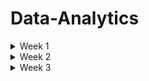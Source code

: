 # Data-Analytics

<details>
 <summary> Week 1 </summary>
 
# Introduction to Data Analytics

* Analytics is at the heart of modern business. Virtually every organization collects large quantities of data about its customers, products, employees, and service offerings.
* Managers naturally seek to analyze that data and harness the information it contains to improve the efficiency, effectiveness, and profitability of their work.
* The ultimate role of a data analyst is to transform raw data into actionable insights that guide decision-making processes within an organization. 
* This involves several key responsibilities and skills.

# Keys responsibilities of data analysts
# Data Collection and Preparation:

* Sourcing data from various channels, including databases, spreadsheets, and external sources,
* Cleaning and organizing the data to ensure it is accurate, consistent, and ready for analysis.

# Data Analysis:

* Employing statistical methods, machine learning techniques, or other analytic tools to interpret data,
* Identifying trends, patterns, and correlations that might not be immediately obvious.

# Data Visualization and Storytelling:

* Creating visual representations of the data, such as charts, graphs, and dashboards, to make complex information easily understandable,
* Articulating findings in a compelling narrative to communicate the significance of the data to stakeholders.

# Decision Support:

* Making recommendations based on data-driven insights to help guide business decisions,
* Providing context around the data, including potential implications and future trends.

# Collaboration and Communication:

* Working closely with other departments, such as marketing, finance, and operations, to understand their data needs and provide insights,
* Effectively communicating complex data findings in a clear and concise manner to non-technical stakeholders,
Continuous Learning and Adaptation:

# Continuous Learning and Adaptation

* Keeping up-to-date with the latest industry trends, tools, and technologies in data analysis.
* Adapting to new types of data and analytical methods as the organization's needs evolve.

# Analytics is made possible by:

* modern data, storage, and computing capabilities.

# Analytics process

* Data acquisition
* Cleaning & manipulation
* Analysis
* Visualisation
* Reporting and communication

# Analytics techniques

* Descriptive analytics, which answers the question, “What happened?”
* Diagnostic analytics, which answers the question, “Why did this happen?”
* Predictive analytics, which answers the question, “What might happen in the future?”
* Prescriptive analytics, which answers the question, “What should we do next?”

# Machine Learning, Artificial Intelligence, and Deep Learning

* Machine learning (ML) - is a subset of AI techniques. ML techniques attempt to apply statistics to data problems in an effort to discover new knowledge.
 Or, in other terms, ML techniques are AI techniques designed to learn.
* Artificial intelligence (AI) - includes any type of technique where you are attempting to get a computer system to imitate human behavior. 
 * As the name implies, you are trying to ask computer systems to artificially behave as if they were intelligent. Now, of course, it is not possible for a modern computer to function at the level of complex reasoning found in the human mind, but you can try to mimic some small portions of human behavior and judgment.
* Deep learning - is a further subdivision of machine learning that uses quite complex techniques, known as neural networks, to discover knowledge in a particular way. It is a highly specialized subfield of machine learning that is most commonly used for image, video, and sound analysis.

# Data gorvanance

* Data governance programs ensure that the organization has high-quality data and is able to effectively control that data,

# Data analytics tools

* Software helps analysts work through each one of the phases of the analytics process.
* These tools automate much of the heavy lifting of data analysis, improving the analyst's ability to acquire, clean, manipulate, visualize, and analyze data.
* They also provide invaluable assistance in reporting and communicating results.

# Data element

* A data element is an attribute about a person, place, or thing containing data within a range of values.
*  Data elements also describe characteristics of activities, including orders, transactions, and events.

# Data type

* A data type limits the values a data element can have. 
* Tabular data is data organized into a table, made up of columns and rows. A table represents information about a single topic. Each column represents a uniquely named field within a table, also called a variable, about a single characteristic. The contents of each column contain values for the data element as defined by the column header

# Structured data

* Structured data is tabular in nature and organized into rows and columns. Structured data is what typically comes to mind when looking at a spreadsheet. With clearly defined column headings, spreadsheets are easy to work with and understand. In a spreadsheet, cells are where columns and rows intersect.

# Character data

* The character data type limits data entry to only valid characters. Characters can include the alphabet that you might see on your keyboard, as well as numbers. Depending on your needs, multiple data types are available that can enforce character limits.

# Alphanumeric

* Alphanumeric is the most widely used data type for storing character-based data. As the name implies, alphanumeric is appropriate when a data element consists of both numbers and letters.
* The alphanumeric data type is ideal for storing product stock-keeping units (SKUs).
* It is common in the retail clothing space to have a unique SKU for each item available for sale. If you sell jeans, you may stock products from Armani Jeans, Diesel, Lee Jeans, Levi's, and Wrangler.
* Tracking inventory at the SKU level allows you to manage availability in your online and in-store systems, all courtesy of the alphanumeric data type.

# Data type names

* Char
* Varchar2
* Varchar
* CLOB
* Varchar(max)
* LONGTEXT
# Character Sets

* When considering alphanumeric and text data types, you need to think about the character set you are using to input and store data when using a database. Databases use character sets to map, or encode, data and store it digitally. The ASCII encoding standard is based on the U.S. English alphabet.

# Numeric

* When numbers exclusively make up values for a data attribute, numeric becomes the data type of choice. This data type appears to be simple and obvious based on its name. As seen with the character data type, implementation nuances about numeric are essential to understand. Databases accommodate two types of numeric data types: integer and numeric.

# Whole numbers 

* The integer, and all its subtypes, are for storing whole numbers. As seen with the character family of data types, implementation differences exist across databases.
* In computer science, flags indicate whether something is on or off, or if a function has completed successfully. To show something is on, 1 or TRUE is used. For a value of off, 0 or FALSE is used.
* The bit data type is intended for storing the status of a flag. Note also that the value ranges for smallint and shortinteger are identical.
* The same is true for int and integer, as well as bigint and longinteger. Although the data types have different names, their functionality is equivalent.

# Rational numbers

* In all its variants, the numeric data type is for rational numbers that include a decimal point. As with the integer family of data types, each database vendor has its implementation nuances.
* Realizing that data types are inconsistently named across databases, you need to consider the ultimate range of values a given data element handle.
* All the data types in Table 2.4 store numbers to a configurable number of significant digits.
* There are scientific use cases that require an even greater number of significant digits; additional numeric data type variants exist to accommodate that need.

# Date and time

* For example, suppose you operate a veterinary clinic and need to store birth date information for pets. In that case, you need to store the year, month, and day. With those three components of date, you can effectively administer medication and determine when to schedule annual veterinary appointments.
* There are many occasions when it is more appropriate to include time, in addition to the day, month, and year. For instance, consider package tracking information for companies like FedEx, United Parcel Service, or DHL. Consumers want to know where a specific package is up to the minute.
* The company itself may need second-level details to optimize labor, infrastructure investments, and route planning.

# Currency

* Many people use spreadsheets to manage their finances. Organizations typically use enterprise-scale software for the same purpose, with the data residing in a database.
* The column headings indicate what each column contains. The currency symbols in each cell tell the reader what the data represents, even if the column headings have scrolled off the screen.

# Strong and weak typing

* Data types define values placed in columns. Strong typing is when technology rigidly enforces data types.
* Databases, discussed in Chapter 3, use strong typing. A database column defined as numeric only accepts numerical values.
* A database column defined as numeric only accepts numerical values. You will get an error if you attempt to enter characters into a numeric column.

# Unstructured data

* Unstructured data is any type of data that does not fit neatly into the tabular model.
* Examples of unstructured data include digital images, audio recordings, video recordings, and open-ended survey responses.
* Analyzing unstructured data creates a wealth of information and insight.

# Types of unstructured data

  # Binary

  * Binary data types are one of the most common data types for storing unstructured data.
  * It supports any type of digital file you may have, from Microsoft Excel spreadsheets to digital photographs.
  * When considering which binary data type to use, file size tends to be the limiting factor. You need to select a data type that is as large as the largest file you plan on storing.
  * Databases offer a much more sophisticated collection of data types for storing binary data.
     
  # Audio

  * Audio data can come from a variety of sources. Whenever you interact with a customer service agent and hear “this call may be recorded for quality assurance purposes,” your conversation is probably being recorded and stored for later analysis.
  * The impact of capturing, storing, and analyzing audio data has led to the development of avalanche detection systems.
  * These systems listen for and detect the acoustic characteristics of an avalanche. With real-time notification capabilities, these systems reduce the time it takes for emergency services to respond and alert hikers to treacherous conditions.
  *  In order to ingest audio data into a system and make it available for processing, data is first captured via a microphone.
  *  The data is then digitized and stored. Audio can be stored in its raw form, which consumes the most storage space.
  *  Alternatively, it can be encoded with a compression algorithm to reduce the amount of space required. Regardless of if it is in raw or compressed form, storing audio requires a data type designed to handle raw binary data.

 # Images

 * As the use of image data grows, understanding how it is stored is vital for the modern data analyst.
 * Resolution is the most significant factor that governs how much space is required to store an image.
 * The greater the resolution, the more detail an image contains, and the more storage space it needs.

 # video

 * As is the case with audio data, the resolution has a significant impact on the storage a video consumes.
 * Video duration is also another factor that impacts storage size.
 * We see that every minute of video is equivalent to over 50 individual images, or more than 200 minutes of audio.

 # Large text 

 * I got to outline that data types names differ across vendor products

# Categories of data

  # Quantitative data
  
  * Regardless of structure, data is either quantitative or qualitative. Quantitative data consists of numeric values. Data elements whose values come from counting or measuring are quantitative.
  * Quantitative data answers questions like “How many?” and “How much?” Qualitative data consists of frequent text values.
  * example: the Height and Weight columns are quantitative

# Qualitative data

 * Qualitative data answers questions like “Why?” and “What?”
 * Example Pet Name, Animal Type, and Breed Name are all qualitative.

# Discrete vs Continuous data

 # Discrete 
 
 * A helpful way to think about discrete data is that it represents measurements that can't be subdivided.
 * Another way to think about it is that discrete data is useful when you have things you want to count.
 * For example, a veterinary clinic may be interested in the number of dogs and cats under its care.

# Continuous data

*  Continuous data typically need a decimal point,
*  Examples of continuous data are average weight and average height.
*  Qualitative data is discrete, but quantitative data can be either discrete or continuous data.

# Catagorical data

* Text data with a known, finite number of categories is categorical.
* When considering an individual data element, it is possible to determine whether or not it is categorical.
* Animal Type is a good example of categorical data.
* One of the reasons text files are so widely adopted is their ability to be opened regardless of platform or operating system without needing a proprietary piece of software.

# Dimentional data

* Dimensional modeling is an approach to arranging data to facilitate analysis. Dimensional modeling organizes data into fact tables and dimension tables.
* Fact tables store measurement data that is of interest to a business.
* Dimensions are tables that contain data about the fact.
* Dimensional data contains groupings of individual attributes about a given subject.


# Common data structures
In order to facilitate analysis, data needs to be stored in a consistent, organized manner. When considering structured data, several concepts and standards inform how to organize data. On the other hand, unstructured data has a wider variety of storage approaches.

# Structured data

* Tabular data is structured data, with values stored in a consistent, defined manner, organized into columns and rows.
* Data is consistent when all entries in a column contain the same type of value.
* This method of organization facilitates aggregation
* However, structured data does not translate directly to data quality

# Data entry error

* Just as there is an expectation that the values in a given column are consistent, it is a convention that each row contains data about a single record.
* It is a best practice to specify a key that uniquely identifies all values for a given row.
* Once again, nothing structural prevents a person from incorrectly putting data about Thor into Alexander's row. However, the intent is that each row's data pertains to a single animal.

#  Unstructured data

* Unstructured data is qualitative, describing the characteristics of an event or an object.
* images, phrases, audio or video recordings, and descriptive text are all examples of unstructured data.
* There is very little that is common about different kinds of unstructured data. Since the data is highly variable, its organizational and storage needs are different from structured data.
* Unstructured data also represents a significant opportunity. A Forbes study shows that over 90 percent of businesses need to manage and derive value from unstructured data.
* Machine data is a common source of unstructured data. Machine data has various sources, including Internet of Things devices, smartphones, tablets, personal computers, and servers.
* As machines operate, they create digital footprints of their activity.
* This data is unstructured and can identify machine-to-machine interaction.
* Although some may think of machine data as digital exhaust, it is a treasure trove just waiting to be exploited by organizations.
* A wide variety of technologies has emerged to facilitate the storage of unstructured data.
* Operationally, these technologies are similar to how a key in a tabular dataset identifies its associated values.
* With unstructured data, the key is a unique identifier, whereas the value is the unstructured data itself.

# Semi-structured data 

* Semi-structured data is data that has structure and that is not tabular.
* Email is a well-known example of semi-structured data. Every email message has structural components, including recipient, sender, subject, date, and time.
* However, the body of an email is unstructured text, while attachments could be anything type of file.
* The need to make semi-structured data easier to work with has led to the emergence of semi-structured formatting options.
* These formatting options use separators or tags to provide some context around a data element. Let's explore common file formats for transporting semi-structured data.

# Common file formats
Common file formats facilitate data exchange and tool interoperability. Several file formats have emerged as standards and are widely adopted.

# Text file 

* Text files are one of the most commonly used data file formats. As the name implies, they consist of plain text and are limited in scope to alphanumeric data.
* One of the reasons text files are so widely adopted is their ability to be opened regardless of platform or operating system without needing a proprietary piece of software.
* Whether you are using a Microsoft Windows desktop, an Apple MacBook, or a Linux server, you can easily open a text file. Text files are also commonly referred to as flat files.
* When machines generate data, the output is commonly stored in a text file.
* A unique character known as a delimiter facilitates transmitting structured data via a text file.
* The delimiter is the character that separates individual fields.
* A delimiter can be any character. Over the years, the comma and tab grew into a widely accepted standard.
* Various software packages support reading and writing delimited files using the comma and the tab.
* In addition, many coding languages have libraries that make it easy to write comma- or tab-delimited files.
* When a file is comma-delimited, it is known as a comma-separated values (CSV) file.
* Similarly, when a file is tab-delimited, it is called a tab-separated values (TSV) file.

# Fixed-width files

* Before it was common to use delimited files with variable-length columns, flat files were fixed-width.
* Fixed-width files are more laborious to create since they require a few extra steps.
* The first row in a fixed-width file describes the column names.
* For the data rows, you first need to determine the maximum length of each column.
* Then, you must pad values that are shorter than the maximum length.
*  For numeric fields, you accomplish padding by prepending a leading zero. For alphanumeric or text fields, this is done by prepending or appending spaces.

# JavaScript Object Notation (JSON)

* JavaScript Object Notation (JSON) is an open standard file format, designed to add structure to a text file without incurring significant overhead.
* One of its design principles is that JSON is easily readable by people and easily parsed by modern programming languages.
* Languages such as Python, R, and Go have libraries containing functions that facilitate reading and writing JSON files.

# Extensible Markup Language (XML)

* Extensible Markup Language (XML) is a markup language that facilitates structuring data in a text file.
* While conceptually similar to JSON, XML incurs more overhead because it makes extensive use of tags.
* Tags describe a data element and enclose each value for each data element. While these tags help readability, they add a significant amount of overhead.

# HyperText Markup Language (HTML)

* HyperText Markup Language (HTML) is a markup language for documents designed to be displayed in a web browser.
* HTML pages serve as the foundation for how people interact with the World Wide Web.
* Similar to XML, HTML is a tag-based language.

# Consider the values of what you will store before selecting the data type

* Data types are used to store different kinds of values. When dealing with numeric information, the best option is a numeric data type that can accommodate decimals.
* For sequences of whole numbers, an integer data type is a good choice. Be wary of using currency-specific data types—that can lead to calculation errors.
* For text values, the alphanumeric data type is the optimal choice.
* When dealing with dates, you will want to consider whether you need to store the time as well.
* For binary data, including audio, video, and images, you should use a BLOB data type.

</details>
<details>
 <summary> Week 2 </summary>

# The relational model

*  The relational model builds on the concept of tabular data.
*  In the relational model, an entity contains data for a single subject.
*  When creating an IT system, you need to consider all the entities required to make your system work.
*  You can think of entities as nouns because they usually correspond to people, places, and things.

# Entity

* The header corresponds to the name of an entity, look at the rows of the Person entity.
* Each row represents an individual attribute associated with a person.
* Each of these entities becomes a separate table in the database, with a column for each attribute.
* The power of the relational model is that it also allows us to describe how entities connect or relate, to each other. 

# Entity relationship diagram

* The entity relationship diagram (ERD) is a visual artifact of the data modeling process.
* A relationship is a connection between entities. The symbols adjacent to an entity describe the relationship.

# Cardinality

* Cardinality refers to the relationship between two entities, showing how many instances of one entity relate to instances in another entity.
* You specify cardinality in an ERD with various line endings.
* The first component of the terminator indicates whether the relationship between two entities is optional or required.
* The second component indicates whether an entity instance in the first table is associated with a single entity instance in the related table or if an association can exist with multiple entity instances.
*  ERDs are particularly useful when formulating how to retrieve information from the database that is spread across multiple tables because the diagrams allow you to visualize the connections between entities.

# Unary relationship

* A unary relationship is when an entity has a connection with itself.

# Binary relationship

* A binary relationship connects two entities. Example, relationship Connecting Animal and Person.
* Binary relationships are the most common and easy to explore, whereas unary and ternary are comparatively complex and rare.

# Ternary relationship

* A ternary relationship connects three entities. For example, you might use a ticket entity to connect a venue, a performing artist, and a price.
* A ternary relationship connects three entities.

# Relational databases

* Relational databases are pieces of software that let you make an operational system out of an ERD.
*  You start with a relational model and create a physical design. Relational entities correspond to database tables, and entity attributes correspond to table columns.
*  When creating a database table, the ordering of columns does not matter because you can specify the column order when retrieving data from a table.
*  When an attribute becomes a column, you assign it a data type.
*  Completing all of this work results in a diagram known as a schema.

# Pulling of data

*  To pull data from a relational database table, you perform a query. You compose queries using a programming language called Structured Query Language (SQL).
*  Your query needs to perform a database join to retrieve the data to substitute in the email reminder.
* A join uses data values from one table to retrieve associated data in another table, typically using a foreign key.

# Foreign key

* Foreign keys enforce referential integrity, or how consistent the data is in related tables.

# Non-relational

* A nonrelational database does not have a predefined structure based on tabular data. The result is a highly flexible approach to storing data.
# Key value

* A key-value database is one of the simplest ways of storing data. Data is stored as a collection of keys and their corresponding values.
* A key must be globally unique across the entire database.
* The use of keys differs from a relational database, where a given key identifies an individual row in a specific table.
* There are no structural limits on the values of a key. A key can be a sequence of numbers, alphanumeric strings, or some other combination of values.

# Document

* A document database is similar to a key-value database, with additional restrictions. In a key-value database, the value can contain anything.
* With a document database, the value is restricted to a specific structured format.
* With a known, structured format, document databases have additional flexibility beyond what is possible with key-value.

# Column family

* Column-family databases use an index to identify data in groups of related columns. A relational database stores the data in Table 3.2 in a single table, where each row contains the Person_ID, Title, First_Name, Middle_Name, Last_Name, and Email columns.
* In a column-family database, the Person_ID becomes the index, while the other columns are stored independently.
* This design facilitates distributing data across multiple machines, which enables handling massive amounts of data.
* The main reason for choosing a column-family database is its ability to scale.

# Graph 

* Graph databases specialize in exploring relationships between pieces of data.
* Graph models map relationships between actual pieces of data.Relational models focus on mapping the relationships between entities.
* Graphs are an optimal choice if you need to create a recommendation engine, as graphs excel at exploring relationships between data.
* Understanding the connection between products is a challenge that graphs solve with ease.

# Database use cases

* Different business needs require different database designs. While all databases store data, the database's structure needs to match its intended purpose. Business requirements impact the design of individual tables and how they are interconnected.
* Transactional and reporting systems need different implementation approaches to serve the people who use them efficiently.
* Databases tend to support two major categories of data processing: Online Transactional Processing (OLTP) and Online Analytical Processing (OLAP).

# Online Transactional Processing 

* OLTP systems handle the transactions we encounter every day. Example transactions include booking a flight reservation, ordering something online, or executing a stock trade.
* While the number of transactions a system handles on a given day can be very high, individual transactions process small amounts of data.
* OLTP systems balance the ability to write and read data efficiently.

# Normalization

* Normalization is a process for structuring a database in a way that minimizes duplication of data.
* One of the principles is that a given piece of data is stored once and only once. As a result, a normalized database is ideal for processing transactions.
* First normal form (1NF) is when every row in a table is unique and every column contains a unique value.
* Second normal form (2NF) starts where 1NF leaves off.
* In addition to each row being unique, 2NF applies an additional rule stating that all nonprimary key values must depend on the entire primary key.
* Third normal form (3NF) builds upon 2NF by adding a rule stating all columns must depend on only the primary key.

# Online Analytical Processing

* OLAP systems focus on the ability of organizations to analyze data.
* While OLAP and OLTP databases can both use relational database technology, their structures are fundamentally different.
* OLTP databases need to balance transactional read and write performance, resulting in a highly normalized design. Typically, OLTP databases are in 3NF.
* On the other hand, databases that power OLAP systems have a denormalized design. Instead of having data distributed across multiple tables, denormalization results in wider tables than those found in an OLTP database.
* It is more efficient for analytical queries to read large amounts of data for a single table instead of incurring the cost of joining multiple tables together.
* The greater the number of joins, the more complex the query.
* The more complex the query, the longer it takes to retrieve results.

# Schema Concepts

* The design of a database schema depends on the purpose it serves. Transactional systems require highly normalized databases, whereas a denormalized design is more appropriate for analytical systems.

# Data warehouse

* A data warehouse is a database that aggregates data from many transactional systems for analytical purposes.
* Transactional data may come from systems that power the human resources, sales, marketing, and product divisions.
*  A data warehouse facilitates analytics across the entire company.

# Data mart

* A data mart is a subset of a data warehouse.
* Data warehouses serve the entire organization, whereas data marts focus on the needs of a particular department within the organization.
* For example, suppose an organization wants to do analytics on their employees to understand retention and career evolution trends. 
*  To satisfy that use case, you can create a data mart focusing on the human resources subject area from the data warehouse.

 # Data lake 

 * A data lake stores raw data in its native format instead of conforming to a relational database structure.
 * Using a data lake is more complex than a data warehouse or data mart, as it requires additional knowledge about the raw data to make it analytically useful.
 * Relational databases enforce a structure that encapsulates business rules and business logic, both of which are missing in a data lake.

# Star schema design

* The star schema design to facilitate analytical processing gets its name from what the schema looks like when looking at its entity relationship diagram.
* At the centre of the star is a fact table. Fact tables chiefly store numerical facts about a business.
* Qualitative data, including names, addresses, and descriptions, is stored in a series of dimension tables that connect to the main fact table.
* When data moves from an OLTP design into a star schema, there is a significant amount of data duplication.
* As such, a star schema consumes more space than its associated OLTP design to store the same data.
* These additional resource needs are one of the factors that makes data warehouses expensive to operate.

# Snowflake

* Another design pattern for data warehousing is the snowflake schema.
* As its name implies, the schema diagram looks like a snowflake.
* Snowflake and star schemas are conceptually similar in that they both have a central fact table surrounded by dimensions.
* Where the approaches differ is in the handling of dimensions. With a star, the dimension tables connect directly to the fact table.
* With a snowflake, dimensions have subcategories, which gives the snowflake design its shape.
* A snowflake schema is less denormalized than the star schema.
* With a snowflake schema, you may need more than one join to get the data you are looking for.
* Recall that as the number of tables in a schema grows, queries become more complicated.
* A snowflake schema query is more complex than the equivalent query in a star schema.
* Part of the trade-off is that a snowflake schema requires less storage space than a star schema.
* Data warehouses often use snowflake schemas, since many different systems supply data to the warehouse.
* Data marts are comparatively less complicated, because they represent a single data subject area. As such, data marts frequently use a star-schema approach.

# Dimenstionality

* Dimensionality refers to the number of attributes a table has.
* The greater the number of attributes, the higher the dimensionality.
* A dimension table provides additional context around data in fact tables.
* It is crucial to understand the types of questions an analyst will need to answer when designing dimension tables.

# Handling Dimentionality 

* There are multiple ways to design dimensions.
* An understanding of this method is required to write a query to retrieve the current price.
* Another method extends the snowflake approach to modelling dimensions.
* You have a product dimension for the current price and a product history table for maintaining price history.
* One advantage of this approach is that it is easy to retrieve the current price while maintaining access to historical information.
* Another approach is to use an indicator flag for the current price.
* The indicator flag method keeps all pricing data in a single place.
* It also simplifies the query structure to get the current price. Instead of doing date math, you look for the price where the Current flag equals “Y.”
* It is also possible to use the effective date approach to handling price changes.
* There is additional complexity with the effective date approach because queries have to perform date math to determine the price.

# Data Acquisition Concepts

# Integration

* Data from transactional systems flow into data warehouses and data marts for analysis.
* Recall that OLTP and OLAP databases have different internal structures.
* You need to retrieve, reshape, and insert data to move data between operational and analytical environments.
* You can use a variety of methods to transfer data efficiently and effectively.
* One approach is known as extract, transform, and load (ETL). As the name implies, this method consists of three phases.

# Extract

*  In the first phase, you extract data from the source system and place it in a staging area. The goal of the extract phase is to move data from a relational database into a flat file as quickly as possible.

# Transform

*  The second phase transforms the data. The goal is to reformat the data from its transactional structure to the data warehouse's analytical design.

# Load

*  The purpose of the load phase is to ensure data gets into the analytical system as quickly as possible.

# Extract, load and transform (ELT)

* With ELT, data is extracted from a source database and loaded directly into the data warehouse.
* Once the extract and load phases are complete, the transformation phase gets underway.
* One key difference between ETL and ELT is the technical component performing the transformation.
* With ETL, the data transformation takes place external to a relational database, using a programming language like Python. ELT uses SQL and the power of a relational database to reformat the data.
* ELT has an advantage in the speed with which data moves from the operational to the analytical database.
* Suppose you need to get massive amounts of transactional data into an analytical environment as quickly as possible.
* In that case, ELT is a good choice, especially at scale when the data warehouse has a lot of capacity.
* Whether you choose ETL or ELT is a function of organizational need, staff capabilities, and technical strategy.

# ETL Vendors

* Whether you choose ETL or ELT for loading your data warehouse, you don't have to write transformations by hand.
* Many products support both ETL and ELT.

# Delta load 

* An initial load occurs the first time data is put into a data warehouse.
* After that initial load, each additional load is a delta load, also known as an incremental load.
* A delta load only moves changes between systems.
* The initial load happens right before the data warehouse becomes available for use.
* The frequency with which delta loads happen depends on business requirements.
* Depending on how fresh the data needs to be, delta loads can happen at any interval.
* When moving data between systems, you have to balance the speed and complexity of the overall operation.

# Data Collection Methods

* Augmenting data from your transactional systems with external data is an excellent way to improve the analytical capabilities of your organization.
* For example, suppose you operate a national motorcycle rental fleet and want to determine if you need to rebalance your fleet across your existing locations.
* You also want to evaluate whether it is profitable to expand to a new geographic region, as well as predict the best time and place to add motorcycles to your fleet.

# The Methods include:

# Application Programming Interfaces (APIs)

* An application programming interface (API) is a structured method for computer systems to exchange information.
* APIs provide a consistent interface to calling applications, regardless of the internal database structure.
* Whoever calls an API has no idea whether a transactional or analytical data store backs it.
* The internal data structure does not matter as long as the API returns the data you want.
* APIs can be transactional, returning data as JSON objects. APIs can also facilitate bulk data extraction, returning CSV files.
* APIs represent a specific piece of business functionality. Let's return to our motorcycle rental business.

# Web Services

* A web service is an API you can call via Hypertext Transfer Protocol (HTTP), the language of the World Wide Web.
* Many smartphone applications need a network connection, either cellular or Wi-Fi, to work correctly.
* The reason is that much of the data these applications need is not on the smartphone itself.
* Instead, data is found in private and public data sources and is accessible via a web service.
* If you imagine an API as the door behind which data treasures exist, an API key is what unlocks the door.
* API providers generate a unique API key for each calling application.
* Centralized creation and distribution of API keys allow the provider to understand who is using the API and to turn off individual keys' access in the event of abuse.

# Web Scraping

* Some of the data you want may not be available internally as an API or publicly via a web service.
* However, data may exist on a website.
* As seen in Chapter 2, data can present itself in an HTML table on a web page.
* If data exists in a structured format, you can retrieve it programmatically.
* Programmatic retrieval of data from a website is known as web scraping.  
* You can use software bots to scrape data from a website.
* Many modern programming languages, including Python and R, make it easy to create a web scraper.
* Instead of using an API or a web service, a web scraper reads a web page similar to a browser, such as Chrome, Safari, or Edge.
* Web scrapers read and parse the HTML to extract the data the web pages contain.
* The search results for some websites span multiple web pages.
* Your web scraper has to account for pagination to ensure that you are not leaving any data behind.
* The scraper must understand how many result pages exist and then iterate through them to harvest the data.

# Human-in-the-Loop

* There are times when the data you seek exists only in people's minds.
* For example, you can extract the most popular and profitable motorcycling destination from your existing internal data.
* You can get weather information from an API packaged as a web service.
* You can glean insight into competitive pricing by scraping your competitors' websites.
* Even with all of these data sources, you may still want insight into how customers feel about the services you provide.

# Surveys

* One way to collect data directly from your customers is by conducting a survey.
* The most simplistic surveys consist of one question and indicate customer satisfaction.
* As you design a survey, you want to keep in mind how you will analyse the data you collect.
* Numeric data is easy to analyse using a variety of statistical methods.
* Free-response questions result in unstructured text data, which is more challenging to interpret.
* You need to clearly understand what is essential to your organization and what decisions you will make using the output to develop and administer an impactful survey.

# Survey tools

* Instead of designing a custom application to collect survey data, several survey products let you design complex surveys without worrying about building a database.
* Qualtrics is a powerful tool for developing and administering surveys.
* What makes Qualtrics so compelling is its API, which you can use to integrate survey response data into a data warehouse for additional analysis.

# Observation

* Observation is the act of collecting primary source data, from either people or machines.
* Observational data can be qualitative or quantitative. Collecting qualitative observational data leads to unstructured data challenges.
* Quantitative observations are much easier to collect and interpret.
* For example, suppose you are trying to establish the defect rate on a production line.
* You can count the number of vehicles that come off the line, as well as how many fail post-production quality checks.

# Sampling

*Regardless of the data acquisition approach, you may end up with more data than is practical to manipulate. 

# Working With Data

* Determining an appropriate database structure, identifying data sources, and loading a database takes a considerable amount of effort.
* To turn a database design into an operational database ready to accept data, you use the Data Definition Language (DDL) components of SQL.
* DDL lets you create, modify, and delete tables and other associated database objects.
* To generate insights, a productive analyst must be comfortable using the Data Manipulation Language (DML) capabilities of SQL to insert, modify, and retrieve information from databases.
* While DDL manages the structure of a database, DML manages the data in the database.
* The DML components of SQL change very slowly. As long as relational databases exist, you will need to understand SQL to work with them.
* It is worth learning SQL, as the foundational knowledge of DML operations will serve you well.

# Data Manipulation
When manipulating data, one of four possible actions occurs:

* Create new data.
* Read existing data.
* Update existing data.
* Delete existing data.
* The acronym CRUD (Create, Read, Update, Delete) is a handy way to remember these four operations.

# Data manipulation in SQL

* Create with keyword INSERT - Create new data in an existing table.
* Read with keyword SELECT - Retreives data from an existing table.
* Update with keyword UPDATE - Changes existing data in an existing table.
* Delete with keyword DELETE - Removes existing data from an existing table.
* The FROM clause in a query identifies the source of data, which is frequently a database table. Both the SELECT and FROM clauses are required for a SQL statement to return data.

# SQL Considerations 

* The keywords in SQL are case-insensitive. However, the case-sensitivity of column names and values depend on the database configuration.
* SQL can also span multiple lines. For example, rewriting the previous query as follows will return identical results.
* How a query appears is a function of organizational conventions.
* Factors that influence convention include database configuration, query efficiency, and how easy it is for people to read and understand the query.

# Filtering

* Examining a large table in its entirety provides insight into the overall population.
* To answer questions that an organization's leadership has typically requires a subset of the overall data.
* Filtering is a way to reduce the data down to only the rows that you need.
* To filter data, you add a WHERE clause to a query.
* Note that the column you are filtering on does not have to appear in the SELECT clause.

# Filtering and Logical Operators

* A query can have multiple filtering conditions. You need to use a logical operator to account for complex filtering needs.
* For example, suppose you need to retrieve the name and breed for dogs weighing more than 60 pounds.
* In that case, you can enhance the query using the AND logical operator.
* The AND operator evaluates the Animal_Type and Weight filters together, only returning records that match both criteria.
* OR is another frequently used logical operator.
* Complex queries frequently use multiple logical operators at the same time.
* It is good to use parentheses around filter conditions to help make queries easy for people to read and understand.
* Filtering data is essential to making effective use of these massive data stores.

# Sorting 

* When querying a database, you frequently specify the order in which you want your results to return.
* The ORDER BY clause is the component of a SQL query that makes sorting possible.
* Similar to how the WHERE clause performs, you do not have to specify the columns you are using to sort the data in the SELECT clause.
* The ASC keyword at the end of the ORDER BY clause sorts in ascending order whereas using DESC with ORDER BY sorts in descending order.
* If you are sorting on multiple columns, you can use both ascending and descending as appropriate.
* Both the ASC and DESC keywords work across various data types, including date, alphanumeric, and numeric.

# Data Functions

*  Date columns also appear in transactional systems.
*  Storing date information about an event facilitates analysis across time.
*  The most important thing to note is that you have to understand the database platform you are using and how that platform handles dates and times.
* Since each platform provider uses different data types for handling this information, you need to familiarize yourself with the functions available from your provider of choice.

# Logical Functions

* Logical functions can make data substitutions when retrieving data.
* Remember that a SELECT statement only retrieves data.
* The data in the underlying tables do not change when a SELECT runs.
* When writing SQL, there are frequently many ways to write a query and create the same results.
* Boolean Expression:  The expression must return either TRUE or FALSE.
* True Value:  If the Boolean expression returns TRUE, the IFF function will return this value.
* False Value:  If the Boolean expression returns FALSE, the IFF function will return this value.

# Aggregate Functions 

* Summarized data helps answer questions that executives have, and aggregate functions are an easy way to summarize data.
* Aggregate functions summarize a query's data and return a single value.
* While each database platform supports different aggregation functions.
* COUNT - Returns the total number of rows of a query.
* MIN - Returns the minimum value from the results of a query. Note that this works on both alphanumeric and numeric data types.
* MAX - Returns the maximum value from the results of a query. Note that this works on both alphanumeric and numeric data types.
* AVG - Returns the mathematic average of the results of a query.
* SUM - Returns the sum of the results of a query.
* STDDEV - Returns the sample standard deviation of the results of a query.
* You can also use aggregate functions to filter data.
* System functions also return data about the database environment.
* For example, whenever a person or automated process uses data from a database, they need to establish a database session.
* A database session begins when a person/program connects to a database.
* The session lasts until the person/program disconnects.
* For example, a poorly written query can consume most of the resources available to the database.

# Query Optimization

* Writing an SQL query is straightforward. Writing a SQL query that efficiently does what you intend can be more difficult. There are several factors to consider when creating well-performing SQL.

# Parametrization

* Whenever a SQL query executes, the database has to parse the query. 
* Parsing translates the human-readable SQL into code the database understands.
* Parsing takes time and impacts how long it takes for a query to return data. 
* Effective use of parameterization reduces the number of times the database has to parse individual queries.
* Suppose you operate a website and want to personalize it for your customers. Login details serve as parameters to the query to retrieve your information for display.
* After logging in, a customer sees a welcome message identifying them by name.
* Instead of looking specifically for an exact string match for every customer, the query uses a variable called &customer_name.
* The code in the web server populates the variable with the appropriate customer name.
* To the database, this appears as a single query.
* While the value of &customer_name changes for every customer, the database parses it only once.

# Indexing

* When retrieving data from a table, the database has to scan each row until it finds the ones that match the filters in the WHERE clause.
* The process of looking at each row is called a full table scan.
* As data volumes increase, scanning the entire table takes a long time and is not efficient.
* To speed up query performance, you need a database index.
* A database index works like the index in the back of a book.
*  Instead of looking at each page in a book to find what you are looking for, you can find a specific page number in the index and then go to that page.
* A database index can point to a single column or multiple columns.
* When running queries on large tables, it is ideal if all of the columns you are retrieving exist in the index.
* If that is not feasible, you at least want the first column in your SELECT statement to be covered by an index.
* If a query is running slowly, look at the indexes on the underlying tables. If you think a new index would help improve query performance.
* While indexing improves query speed, it slows down create, update, and delete activity.
* An indexing strategy needs to match the type of system the database supports, be it transactional or reporting.

# Data Subsets and Temporary Tables

* When dealing with large data volumes, you may want to work with a subset of records.
* In this situation, the Order table in the data warehouse would have 2 billion rows.
* If you want to explore trends for a specific customer's order history, it would not be efficient to query the main Order table.
* It is possible to create a temporary table to make the data more manageable.
* Temporary tables can store the results of a query and are disposable.
* Temporary tables automatically get removed when the active session ends.
* Using temporary tables is an effective method of creating subsets for ad hoc analysis.
* For example, you can establish a database session, create a temporary table with the order history for a single customer, run queries against that temporary table, and disconnect from the database.
* When the session disconnects, the database automatically purges any temporary tables created during the session.

# Execution Plan

* An execution plan shows the details of how a database runs a specific query.
* Execution plans are extremely helpful in troubleshooting query performance issues.
* They provide additional information about how a query is spending its time.
* For example, an execution plan can tell you if a slow-running query uses a full table scan instead of an index scan.
* In this case, it could be that the query is poorly written and not using the existing indexes.
* It also could be that a column needs a new index.
* Looking at execution plans is an integral part of developing efficient queries.
* It is worth understanding the nuances of how to interpret execution plans for the database platform you use. 

# Data Quality Challenges

# Duplicate Data

* Duplicate data occurs when data representing the same transaction is accidentally duplicated within a system. Suppose you want to open a spreadsheet on your local computer.
* To open the spreadsheet, you locate the file and double-click it.
* This method of opening documents establishes muscle memory that associates double-clicking with the desired action.
* Humans are primarily responsible for creating duplicate data. System architects work diligently to prevent duplicate data from being created.
* The best way to resolve duplicate data is to prevent its creation in the first place.
* One common approach to stopping duplicate data before it gets into a system is a visual warning to alert users.
* To resolve duplicate data issues, the company has a duplicate resolution process.
* This process looks for customers with multiple billing addresses, validates the correct address, and updates the Sales database by removing the duplicate record.

# Redundant Data

* While duplicate data typically comes from accidental data entry, redundant data happens when the same data elements exist in multiple places within a system.
* Frequently, data redundancy is a function of integrating multiple systems.
* For example, multiple source systems that perform different business functions and use shared data elements create the conditions for data redundancy.
* When a record changes in one system, there is no guarantee that its new value changes in another system.
* Since there is no certainty of data synchronization, a data element can have conflicting values across systems.
* When integrating multiple data sources, dealing with redundant data is a persistent challenge.
* There are several options for resolving redundant data.
* One approach synchronizes changes to shared data elements between the Accounting and Sales systems.
* This integrated ETL process takes a delta load approach.
* When an address changes, the ETL job sets the effective end date for the old address and inserts a new row for the current address.
* While the data discrepancy between the Sales and Accounting systems still needs resolution, the analyst has the proper customer address in the data warehouse.
* Another root cause of data redundancy is an inappropriate database design.

# Missing Values

* Another issue that impacts data quality is the concept of missing values.
* Missing values occur when you expect an attribute to contain data but nothing is there.
* Missing values are also known as null values. A null value is the absence of a value.
* There are situations when allowing nulls makes sense.
* Suppose you are storing data about people and have a column for Middle Initial.
* Null values present several challenges depending on the tools you use to analyze data.
* Trying to calculate the average, which was successful in SQL, results in an error in Python and R as the equivalent functions in those languages do not handle null values.
* To handle missing values, you first have to check for their existence.
* QL offers functions to check for null and functions that can replace a null with a user-specified value.

# Invalid Data

* Invalid data are values outside the valid range for a given attribute.
* An invalid value violates a business rule instead of having an incorrect data type.
* Invalid values violate business rules, not technical rules.
* As such, programming languages do not have native functions that definitively tell you whether or not a given value is invalid.
* When considering data types, numeric and date data is comparatively easy to check for invalid values.
* Text data is more complex. One thing that leads to invalid character data is an absence of referential integrity within a database.
* If two tables have a relationship but no foreign keys, the conditions for invalid character data exist.
* Implementing relationships appropriately reduces the likelihood of invalid character data.

 # Nonparametric Data

 * Nonparametric data is data collected from categorical variables.

# Data Outliers

* A data outlier is a value that differs significantly from other observations in a dataset.
* With outliers, you need to understand why they exist and whether they are valid in the context of your analysis.
* Outliers exist regardless of data type.

# Specification Mismatch

* A specification describes the target value for a component.
* A specification mismatch occurs when an individual component's characteristics are beyond the range of acceptable values.
* When data is invalid, it has values that fall outside a given range.
* On the other hand, a specification mismatch occurs when data does not conform to its destination data type.
* For example, you might be loading data from a file into a database.
* If the destination column is numeric and you have text data, you'll end up with a specification mismatch.
* To resolve this mismatch, you must validate that the inbound data consistently maps to its target data type.

# Data type Validation

* Data type validation ensures that values in a dataset have a consistent data type.
* Programming languages, including SQL, Python, and R, all have data type validation functions. Use these functions to validate the data type for each column in a data file before attempting a database load.
* It's in your best interest to detect and remediate data type issues as early as possible to ensure data is ready for analysis.

# Data Manipulation Techniques

# Recoding Data

* Recoding data is a technique you can use to map original values for a variable into new values to facilitate analysis.
* Recoding groups data into multiple categories, creating a categorical variable. A categorical variable is either nominal or ordinal.
* Nominal variables are any variable with two or more categories where there is no natural order of the categories, like hair color or eye color.
* Ordinal variables are categories with an inherent rank.

# Derived Variables

* A derived variable is a new variable resulting from a calculation on an existing variable.
* Storing age as a derived column is a bad practice, as it would need constant updates over time.
* Instead of keeping age as a derived variable, you should embed the formula to derive age in code.

# Data Merge

* A data merge uses a common variable to combine multiple datasets with different structures into a single dataset.
* Merging data improves data quality by adding new variables to your existing data.
* Additional variables make for a richer dataset, which positively impacts the quality of your analysis.
* ETL processes commonly append data while transforming data for use in analytical environments.

# Data Blending

* Data blending combines multiple sources of data into a single dataset at the reporting layer.
* While data blending is conceptually similar to the extract, transform, and load process, there is a crucial difference.
* Data blending differs from ETL in that it allows an analyst to combine datasets in an ad hoc manner without saving the blended dataset in a relational database.
* Instead of the blended dataset persisting over time, it exists only at the reporting layer, not in the source databases.
* For example, data visualization tools such as Tableau allow analysts to connect to different source systems and blend the data using a shared attribute.
* Data blending can reduce the burden on IT as it gives analysts the ability to merge data.

# Concatenation

* Concatenation is the merging of separate variables into a single variable.
* Concatenation is a highly effective technique when dealing with a source system that stores components of a single variable in multiple columns.
* The need for concatenation frequently occurs when dealing with date and time data. Concatenation is also useful when generating address information.

# Data Append

* A data append combines multiple data sources with the same structure, resulting in a new dataset containing all the rows from the original datasets.
* When appending data, you save the result as a new dataset for ongoing analysis.
* Consider the needs of a franchisor with multiple franchisee locations.
* Although each franchise operates independently, they use the same point of sales system.
* When the franchisor conducts aggregate sales analysis, it appends data from each franchisee's point of sales system into a single, unified table for ongoing analysis.

# Imputation

* Imputation is a technique for dealing with missing values by replacing them with substitutes.
*  When merging multiple data sources, you may end up with a dataset with many nulls in a given column.
* If you are collecting sensor data, it is possible to have missing values due to collection or transmission issues.

 # Here are a few approaches an analyst can use for imputing values:

 * Remove Missing Data:  With this approach, you can remove rows with missing values without impacting the quality of your overall analysis.
 * Replace with Zero:  With this approach, you replace missing values with a zero. Whether or not it is appropriate to replace missing data with a zero is contextual. In this case, zero isn't an appropriate value, as a person's weight should be a positive number. In addition, replacing a zero in this case has an extraordinary impact on the overall average weight.
 * Replace with Overall Average:  Instead of using a zero, you can compute the average Weight value for all rows that have data and then replace the missing Weight values with that calculated average.
 * Replace with Most Frequent (Mode):  Alternatively, you can take the most frequently occurring value, called the mode, and use that as the constant.
* Closest Value Average:  With this approach, you use the values from the rows before and after the missing values. For example, to replace the missing measurements for 2/13/2021 and 2/14/2021, take the values from 2/12/2021 and 2/15/2021 to compute the average.

# Reduction 

* When dealing with big data, it is frequently unfeasible and inefficient to manipulate the entire dataset during analysis.
* Reduction is the process of shrinking an extensive dataset without negatively impacting its analytical value.
* There are a variety of reduction techniques from which you can choose.
* Selecting a method depends on the type of data you have and what you are trying to analyze.
* Dimensionality reduction and numerosity reduction are two techniques for data reduction.

# Dimentionality Reduction

* One reduction technique is dimensionality reduction, which removes attributes from a dataset.
* Removing attributes reduces the dataset's overall size.
* However, you can use any programming language, including Python or R, to remove dimensions.

# Numerosity Reduction

* Another technique is numerosity reduction, which reduces the overall volume of data.
* As data volumes grow, numerosity reduction can improve the efficiency of your analysis.
* One way to reduce the volume of quantitative data is by creating a histogram.
* You can create a histogram in Python, R, and many visualization-specific tools.
*A histogram is a diagram made up of rectangles, or bars, that show how frequently a specific value occurs.

# Aggregation

* Data aggregation is the summarization of raw data for analysis. When you are dealing with billions of individual records, a data summary can help you make sense of it all.
* You might want to know facts about the data that would be difficult to Figure out looking through the data by hand.
* Aggregating data provides answers that help make decisions.
*  Imagine you are on a road trip. While travelling, running out of fuel is the last thing you want to do.
* Onboard computers summarize your control inputs and give you a meaningful metric: distance to empty.
* With an understanding of how far you can travel with the fuel remaining, you have the data you need so you can stop, refuel, and avoid being stranded.

# Transposition

* Transposing data is when you want to turn rows into columns or columns into rows to facilitate analysis.
* When transposing, each value from a column becomes a new column.
* The transposed data could be more helpful, especially if you imagine thousands of rows of sales data.
* Combining aggregation with transposition is a powerful data manipulation technique.
* This data representation makes it easy to view performance across fiscal years at a glance.

# Normalization

* In the context of data manipulation, normalizing data differs from our discussion of database normalization in Chapter 3.
* In this context, normalizing data converts data from different scales to the same scale.
* If you want to compare columns whose measurements use different units, you want to normalize the data.
* After normalization is complete, the dataset is ready for statistical analysis.

# Min-Max Normalization

* The first thing you need to do is find the minimum value of column you working with. Then, find the maximum value of the column you working with.
* The value you want to convert within the column.
* Min-max normalization is one of the most straightforward approaches to normalizing data.

# Parsing/String Manipulation

* Raw data can contain columns with composite or distributed structural issues.
*  A composite issue is when a raw data source has multiple, distinct values combined within a single character column.
*  When this happens, each value in a composite column has data that represents more than one attribute.
* Composite columns need to be split into their component parts to aid analysis.
* Similarly, it is possible to have a distributed structural issue when data in a single column spreads across multiple columns.
* When that happens, you need to combine the individual columns.
* Whenever you have composite or distributed structural data issues, you need to manipulate the strings before starting your analysis.
* In order to analyse the data by date, the string manipulation process combines the values from the Day, Month, and Year columns into a new Date column.
* Once you have a Date column, you can use programming functions to extract the day, month, and year if you need them.
* You also may need to manipulate string data to improve data quality.

# Circumstances to Check for Quality
Errors during data acquisition, transformation, manipulation, and visualization all contribute to degrading data quality. You should recognize the types of quality issues that can occur and have an overarching strategy to ensure the quality of your data.

* Data Acquisition
* Data Transformation and Conversion
* Data Manipulation
* Final Product Preparation

# Automated Validation

* Many data sources feed analytics environments. While some of these data sources are other computer systems, others depend directly on people.
* Whenever people interact with systems, it's possible to introduce data-related errors.
* Whether source data is machine- or human-generated, one way to prevent data entry mistakes from adversely impacting data quality is to automate data validation checks.
* Before automatically validating input data, you need to understand how source data fields map to their corresponding database columns.
* When mapping input data, pay close attention to the data types in the database.
* For example, suppose you have a web form where customers supply phone numbers, and the destination database uses a numeric data type to store phone data.
* If the input form allows for free text entry, someone may enter (312) 555-1212. Attempting to insert the parentheses and hyphen into a numeric column results in a database error due to a data type mismatch. 
* Automating the data type validation before passing the data to the database prevents this from happening.
* Another example of automation is verifying the number of data points. For example, suppose you are collecting hourly temperature data from a collection of sensors.
* For each sensor, you would expect to have 24 data points per day. If a sensor fails, it no longer reports data.
* Automating the verification of the number of data points instead of their values can help you identify a sensor failure.
* Early identification of sensor failure prevents missing data from flowing into your analytics environment.

# Data Quality Dimentions

* It is essential to consider multiple attributes of data when considering its quality.
* Six dimensions to take into account when assessing data quality are accuracy, completeness, consistency, timeliness, uniqueness, and validity.
* Understanding these dimensions and how they are related will help you improve data quality.
# 6 Dimensions of Improving Data

* Data Accuracy
* Data Completeness
* Data Consistency
* Data Timeliness
* Data Uniqueness
* Data Validity

# Data Quality Rules and Metrics

* With an understanding of data quality dimensions, you need to consider how to measure each of them in your quest to improve overall quality.
* When consolidating data from multiple source systems into an analytics environment, one factor you want to assess is the conformity or nonconformity of data.
* If source data does not match the destination data type size and format, you have nonconformity.
* If source data does not match the destination data type size and format, you have nonconformity.
* One way to validate data conformity issues is to confirm how many rows pass successfully to the target environment and how many fail.
* Suppose you have 1 million billing records to migrate into the Data Warehouse.
* Instead of aborting the entire data load, the Warehouse Load ETL job sends the 100,000 nonconforming rows to a Bad Data staging area.
* A data engineer then resolves the root cause of the data quality issue before sending the remediated data into the Data Warehouse.
* With this design, the nonconformity of a single row does not cause the entire load process to fail.
* By only reprocessing failed rows, this approach makes efficient use of resources as well as improving quality.

# Methods to Validate Quality

# Reasonable Expectations

* One approach is to determine whether or not the data in your analytics environment meets your reasonable expectations.
* For example, if your transactional systems process 10 million records per day, it is reasonable to expect an incremental 300 million records in your analytics environment at the end of 30 days
* If after 30 days you only see an additional 20 million records, it is reasonable for you to presume that the data propagation ETL is failing.
* It is worth spending time reflecting on what measures are reasonable for your environment.
* After defining how you want to measure your expectations, automate the reasonable expectation check by creating exception reports as part of your ETL processes.
* For example, if the number of successful rows is less than a large percentage of attempted rows, your internal alarm bells should start ringing.
* The root cause of the ETL load failure needs remediation to prevent ongoing issues with data quality.

# Data Profiling

* Another approach to improving quality is to profile your data.
* Data profiling uses statistical measures to check for data discrepancies, including values that are missing, that occur either infrequently or too frequently, or that should be eliminated.
* Profiling can also identify irregular patterns within your data.
* For example, suppose you are trying to analyse customer engagement by examining the frequency with which customers log into your website.
* On average, you see that customers log in once per day from one of four devices.
* However, profiling your data shows that a specific customer is logging in three hundred times per day from three hundred unique devices.
* Further analysis shows that these logins originate from multiple different places around the globe.
* The results of your data profiling activity fail the reasonable expectation test, as customers typically log in less frequently and from fewer devices.
* Instead of trusting this data, you proceed to investigate whether or not this activity is fraudulent.

# Data Audits

* Another method to keep in mind is auditing your data. Data audits look at your data and help you understand whether or not you have the data you need to operate your business.
* Data audits use data profiling techniques and can help identify data integrity and security issues.
* For example, suppose you work with a large company that has relationships with numerous suppliers.
* To understand what is reasonable, you create a report to show the average payment amount by the supplier.
* For example, suppose you work with a large company that has relationships with numerous suppliers.
* To understand what is reasonable, you create a report to show the average payment amount by the supplier.
* One day, you notice an unusually large supplier payment. Looking into the disbursement, you also discover that the payment was sent to a new financial institution.

# Sampling

* Another method for validating data quality is by examining a sample of your data. Sampling is a statistical technique in which you use a subset of your data to inform conclusions about your overall data.
* For example, suppose you are an automotive manufacturer and want to ensure the quality of fasteners from one of your suppliers. Suppose you have a daily production volume of 10,000 at one of your assembly plants.
* If each vehicle requires 3,500 fasteners, you need 35 million per day.
* Fastener failures can lead to quality issues, safety issues, and recalls. All of these quality issues are expensive to address and generate bad press.

# Cross-Validation

* Analysts frequently use existing data to generate predictive models using a variety of statistical methods.
* Cross-validation is a statistical technique that evaluates how well predictive models perform.
* Cross-validation works by dividing data into two subsets. The first subset is the training set, and the second is the testing, or validation, set.
* You use data from the training set to build a predictive model.
* You then cross-validate the model using the testing subset to determine how accurate the prediction is.
* Cross-validation is also helpful in identifying data sampling issues.

# Data Analysis and Statistics

# Descriptive Statistics

* Descriptive statistics is a branch of statistics that summarizes and describes data. As you explore a new dataset for the first time, you want to develop an initial understanding of the size and shape of the data.
* You use descriptive statistics as measures to help you understand the characteristics of your dataset.
* When initially exploring a dataset, you may perform univariate analysis to answer questions about a variable's values.
* You also use descriptive measures to develop summary information about all of a variable's observations.
* This context helps orient you and informs the analytical techniques you use to continue your analysis.

# Measure of Frequency 

* Measures of frequency help you understand how often something happens.
* When encountering a dataset for the first time, you want to determine how much data you are working with to help guide your analysis.
* For example, suppose you are working with human performance data.
* One of the first things to understand is the size of the dataset. One way to accomplish this quickly is to count the number of observations.
* Understanding the total number helps influence the tools you use to explore the data.

# Count

* The most straightforward way to understand how much data you're working with is to count the number of observations.
* Understanding the total number of observations is a frequently performed task. As such, there is a count function in everything from spreadsheets to programming languages.

# Percentage

* The percentage is a frequency measure that identifies the proportion of a given value for a variable with respect to the total number of rows in the dataset.
* To calculate a percentage, you need the total number of observations and the total number of observations for a specific value of a variable.
* Understanding proportions across a dataset aids in determining how you proceed with your analysis.

# Frequency 

* Frequency describes how often a specific value for a variable occurs in a dataset. You typically explore frequency when conducting univariate analysis.

# Measures of Central Tendency 

* To help establish an overall perspective on a given dataset, an analyst explores various measures of central tendency.
* You use measures of central tendency to identify the central, or most typical, value in a dataset.
* There are numerous ways to measure central tendency, and you end up using them in conjunction with each other to understand the shape of your data.

# Mean

* The mean, or average, is a measurement of central tendency that computes the arithmetic average for a given set of numeric values.
* To calculate the mean, you take the sum of all values for an observation and divide by the number of observations.
* Data analysis tools, including spreadsheets, programming languages, and visualization tools, all have functions that calculate the mean.
* While the mean is one of the most common measurements of central tendency, remember that you can only calculate a mean for quantitative data.
* You should also be mindful of the effect outliers have on the mean's value.
* An outlier is a value that differs significantly from the other values of the same observation.

# Median

* Another measurement of central tendency is the median, which identifies the midpoint value for all observations of a variable.
* The first step to calculating the median is sorting your data numerically.
* Once you have an ordered list of values, the next step depends on whether you have an even or an odd number of observations for a variable.
* Identifying the median for an odd number of observations is straightforward—you just select the number in the middle of the ordered list of values.
* Suppose you have the following numbers: {1,3,5,7,9}. To find the median, you take the total number of values, add 1, divide by 2, and retrieve the corresponding value.
* For datasets with an even number of observations, you need to take the average of the two observations closest to the midpoint of the ordered list.
* Suppose you have the following numbers: {1,3,5,7,9,11}. Since there are six observations, the median is the mean of the values that surround the midpoint.
* In this case, you find the mean of 5 and 7, which is 6.
* Outliers don't impact the median as dramatically as the mean.

# Mode

* The mode is a variable's most frequently occurring observation. Depending on your data, you may not have a mode.
* Depending on the level of precision and amount of data, the mode may not facilitate insight when working with numeric data.
* However, the mode is more applicable when working with categorical data.

# Measures of Dispersion

# Range 

* The range of a variable is the difference between its maximum and minimum values.
* Understanding the range helps put the data you are looking at into context and can help you determine what to do with outlier values.

# Distribution

* In statistics, a probability distribution, or distribution, is a function that illustrates probable values for a variable, and the frequency with which they occur.
* Histograms are an effective tool to visualize a distribution, because the shape provides additional insight into your data and how to proceed with analysis.
* Distributions have many possible shapes, including normal, skewed, and bimodal.

# Normal Distribution

* The normal distribution is symmetrically dispersed around its mean, which gives it a distinctive bell-like shape.
* Due to its shape, the normal distribution is also known as a “bell curve.”
* The normal distribution is applicable across a number of disciplines due to the central limit theorem (CLT), a foundational theorem for statistical analysis.
* According to the CLT, as sample size increases, it becomes increasingly likely that the sampling distribution of all those means will be normally distributed.
* For example, suppose you are working with quantitative data about people. According to the CLT, you can expect the normal distribution to describe the people's height, weight, and shoe size.
* You can test out the CLT at home by rolling a pair of dice at least 30 times to get a sufficiently large sample and then plotting the value and frequency of your rolls.
* One way to use measures of central tendency to verify the normal distribution is to examine the proximity of the mean and median.
* When the mean and median are relatively close together, the distribution will be symmetrical. If the mean and median are far apart, the data is skewed, or asymmetrical.

# Skewed Distribution

* A skewed distribution has an asymmetrical shape, with a single peak and a long tail on one side. Skewed distributions have either a right (positive) or left (negative) skew.
* When the skew is to the right, the mean is typically greater than the median. On the other hand, a distribution with a left skew typically has a mean less than the median.
* The long tail to the right of the peak shows that while most people have a salary of under $100,000, a large portion of the population earns significantly more.
* It is reasonable to expect a right skew for income.
* There are times when you would expect to see a left skew in the data. For example, imagine grades on a 100-point exam for students in a graduate statistics class.

 # Bimodal Distribution

 * A bimodal distribution has two distinct modes, whereas a multimodal distribution has multiple distinct modes. When you visualize a bimodal distribution, you see two separate peaks.
 * Suppose you are analyzing the number of customers at a restaurant over time. You would expect to see a large numbers of customers at lunch and dinner.
 * 

# Variance

* Variance is a measure of dispersion that takes the values for each observation in a dataset and calculates how far away they are from the mean value.
* This dispersion measure indicates how spread out the data is in squared units. Mathematically,  signifies population variance, which you calculate by taking the average squared deviation of each value from the mean.
* The slight difference in the denominator between the formulas for calculating population and sample variance is due to a technique known as Bessel's correction.
* Bessel's correction specifies that when calculating sample variance, you need to account for bias, or error, in your sample.
* Recall that a sample does not fully represent the overall population. When you have sample data and use the degrees of freedom in the denominator, it provides an unbiased estimate of the variability.
* When the variance is large, the observations’ values are far from the mean and thus far from each other. Meanwhile, a small variance implies that the values are close together.

# Standard Deviation

* Standard deviation is a statistic that measures dispersion in terms of how far values of a variable are from its mean. Specifically, standard deviation is the average deviation between individual values and the mean.
* Mathematically,  signifies population standard deviation, which you calculate by taking the square root of the variance.
* Similar to the difference between population and sample variance, the formula for sample standard deviation uses Bessel's correction.
* Standard deviation is a widely accepted measure of quality control in manufacturing processes. Large manufacturers implement programs to improve the consistency of their manufacturing processes.
* Combining the central limit theorem and the empirical rule makes standard deviation a common way of describing and discussing variability.
* One quality control program is known as Six Sigma, which sets the goal for a production process to six standard deviations. Achieving that degree of consistency is difficult and expensive.

# Measure of Position

# Special Normal Distribution

* The Central Limit Theorem and empirical rule combine to make the normal distribution the most important distribution in statistics. There are two special normal distributions that have broad applicability and warrant a deeper understanding.

# Standard Normal Distribution

* The standard normal distribution, or Z-distribution, is a special normal distribution with a mean of 0 and a standard deviation of 1.
* You can standardize any normal distribution by converting its values into Z-scores.
* Converting to the standard normal lets you compare normal distributions with different means and standard deviations.

 # Student T-Distribution

 * The Student's t-distribution, commonly known as the t-distribution, is similar to the standard normal distribution in that it has a mean of 0 with a bell-like shape.
 * One way the t-distribution differs from the standard normal distribution is how thick the tails are since you can use the t-distribution for sample sizes of less than 30.
 * It's crucial to note that the height of the bell and the thickness of the tails in t-distributions vary due to the number of degrees of freedom. Numerically, the value for degrees of freedom is 1 less than the number of observations in your sample data.
 * The degrees of freedom represent the number of values that can vary when calculating a statistic.

# Measure of Position

* Understanding a specific value for a variable relative to the other values for that variable gives you an indication of the organization of your data. Statisticians commonly use quartiles to describe a specific observation's position.
* The process of obtaining quartiles is similar to that of determining the median. You first sort a numeric dataset from smallest to largest and divide it positionally into four equal groups.
* Each grouping is known as a quartile. The first quartile is the group that starts with the minimum value, whereas the fourth quartile is the group that ends with the maximum value.
* The interquartile range (IQR) is the combination of the second and third quartiles and contains 50 percent of the values in the data. When exploring a dataset, recall that outliers can have a significant impact on mean and range.
* Using the IQR as a dispersion indicator, in addition to the range, improves your perspective since the IQR excludes outliers.

# Inferential Statistics

* Inferential statistics is a branch of statistics that uses sample data to draw conclusions about the overall population.
*  For example, suppose you are trying to quantify the weight of college students in the United States.
* With more than 20 million college students, getting a complete census is not feasible.
* By combining balanced, representative sample data with inferential statistical techniques, you can confidently make assertions about the broader population.

# Confidence Intervals

* Each time you take a sample from a population, the statistics you generate are unique to the sample. In order to make inferences about the population as a whole, you need a way to come up with a range of scores that you can use to describe the population as a whole.
* A confidence interval describes the possibility that a sample statistic contains the true population parameter in a range of values around the mean.
* When calculating a confidence interval, you end up with a lower bound value and an upper bound value. Given the confidence interval range, the lower bound is the lower limit, and the upper bound is the upper limit.

# Confidence IntervaL Considerations

* While it is possible to develop a confidence interval for a skewed distribution, our conversation will focus on a normal distribution and presume the sample mean, population standard deviation, and sample size are known.
* When calculating a confidence interval, you need to specify the confidence level in addition to the sample mean, population standard deviation, and sample size.
* Based on the empirical rule, the confidence level is a percentage that describes the range around the mean.
* The wider the confidence level, the more confident one can be in capturing the true mean for the sample.
* High confidence levels have a wide confidence interval, while low confidence levels have a narrower confidence interval.
* The critical value is a Z-score you specify to denote the percentage of values you want the confidence interval to include.
* Since deriving critical values is beyond the scope of this course.
* In addition to the critical value, you need the standard error. The standard error measures the standard deviation of the distribution of means for a given sample size.
* You calculate the standard error by taking the population standard deviation divided by the square root of the sample size.

# Hypothesis Testing with the Z-test

* Hypothesis testing with the Z-test is appropriate when you have a sample size over 30 and a known population standard deviation, and you are using the normal distribution.
* When performing a two-tailed Z-test, you can use the Z-score from Table 5.10 to specify your confidence level. 
* The Z-score describes how far away from the mean a given value is.
* You then collect a random sample of bags from the production line. Suppose your sample contains 100 bags. You proceed to calculate the test statistic by getting the average number of mints per bag.

# Hypothesis Testing With The T-Test

* Frequently, the standard deviation of the population is unknown. It's also possible that you will have a sample size of less than 30.
* In either of those cases, the Z-test is not an option. In this case, you can perform a t-test. A t-test is conceptually similar to a Z-test, but uses the t-distribution instead of the standard normal distribution.
* You interpret the results of a t-test the same way you interpret a Z-test in terms of critical regions, confidence levels, and p-values.
* For example, suppose you want to have the same situation in terms of determining whether or not people over 75 inches tall are willing to pay for additional legroom on a flight. However, due to time constraints, you are only able to collect a sample of 10.
* You also don't have precise data on the standard deviation on the payment variability for the population of flyers who are over 75 inches in height. As such, you can use a t-test to evaluate your null and alternative hypotheses.

# Hypothesis Testing With Chi-Square

* Z-tests and t-tests work well for numeric data. However, there are times when you want to compare the observed frequencies of categorical variables against what was expected.
* The chi-square test is available when you need to assess the association of two categorical variables.
* In this case, the null hypothesis asserts that there is no association between the variables, and the alternative hypothesis states that there is an association between them.
* For example, suppose you want to determine whether a statistically significant association exists between a person's eye colour and their favourite music genre.
* To test this, you survey 100 random people, record their eye colour, and ask them their favourite movie genre.
* After obtaining the data, you perform a chi-square test to assess whether there is a statistically significant relationship between eye colour and movie genre.
* If the results suggest you retain the null, the two variables are independent.
*  If the results suggest you reject the null, then some sort of relationship exists between eye colour and favourite movie genre.
* Another example where the chi-square test is appropriate is if you want to understand the relationship between a person's favourite sport to watch and where they attend university.
* To test this, you would survey 10 random people from each university and ask them to select their favourite sport.
* Once you have the data, you perform a chi-square test to determine whether there is a statistically significant association between each person's university and their favourite sport.

# Simple Linear Regression

* Simple linear regression is an analysis technique that explores the relationship between an independent variable and a dependent variable.
* You can use linear regression to identify whether the independent variable is a good predictor of the dependent variable.
* You can perform a regression analysis in spreadsheets like Microsoft Excel and programming languages, including Python and R. When plotting the results of a regression, the independent variable is on the x-axis and the dependent variable is on the y-axis.
* Simple linear regression has many applications. For example, you might use simple linear regression to assess the impact of a marketing promotion on a company's sales.
* In healthcare, you might explore the relationship between a person's age and body mass index (BMI).
* The line in Figure 5.23 represents the regression line that best fits the data, minimizing the distance between the points and the line itself.
* Since the regression line inclines to the right, it has a positive slope. If the line declines to the right, it will have a negative slope.
* The positive slope of the regression line implies that as age increases, BMI increases as well. Since the slope is so slight, BMI does not increase dramatically as a function of age.
* 

 

 </details>

 <details>
<summary> Week 3 </summary>

</details>
























 









</details>
